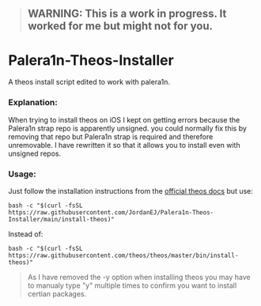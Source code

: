 > ## WARNING: This is a work in progress. It worked for me but might not for you.

# Palera1n-Theos-Installer
A theos install script edited to work with palera1n.

### Explanation:
When trying to install theos on iOS I kept on getting errors because the Palera1n strap repo is apparently unsigned. you could normally fix this by removing that repo but Palera1n strap is required and therefore unremovable. I have rewritten it so that it allows you to install even with unsigned repos.

### Usage:
Just follow the installation instructions from the <a href="https://theos.dev/docs/installation-ios">official theos docs</a> but use:
```
bash -c "$(curl -fsSL https://raw.githubusercontent.com/JordanEJ/Palera1n-Theos-Installer/main/install-theos)"
```
Instead of:
```
bash -c "$(curl -fsSL https://raw.githubusercontent.com/theos/theos/master/bin/install-theos)"
```
> As I have removed the -y option when installing theos you may have to manualy type "y" multiple times to confirm you want to install certian packages.
